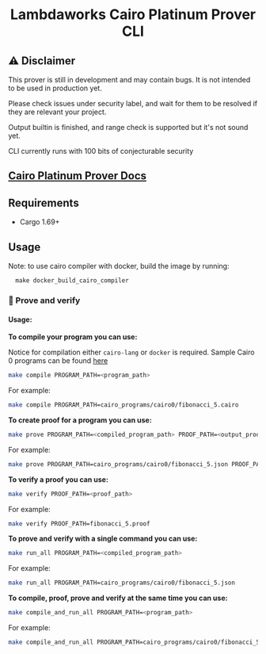 <div align="center">

# Lambdaworks Cairo Platinum Prover CLI

</div>

## ⚠️ Disclaimer

This prover is still in development and may contain bugs. It is not intended to be used in production yet.

Please check issues under security label, and wait for them to be resolved if they are relevant your project.

Output builtin is finished, and range check is supported but it's not sound yet.

CLI currently runs with 100 bits of conjecturable security

## [Cairo Platinum Prover Docs](<[lambdaclass.github.io/lambdaworks/](https://github.com/lambdaclass/lambdaworks/blob/main/provers/cairo/README.md)>)

## Requirements

- Cargo 1.69+

## Usage

Note: to use cairo compiler with docker, build the image by running:

```**bash**
  make docker_build_cairo_compiler
```

### 🚀 Prove and verify


#### Usage:

**To compile your program you can use:**

Notice for compilation either `cairo-lang` or `docker` is required. Sample Cairo 0 programs can be found [here](https://github.com/lambdaclass/lambdaworks/tree/main/provers/cairo/cairo_programs/cairo0)

```bash
make compile PROGRAM_PATH=<program_path> 
```

For example:

```bash
make compile PROGRAM_PATH=cairo_programs/cairo0/fibonacci_5.cairo
```

**To create proof for a program you can use:**

```bash
make prove PROGRAM_PATH=<compiled_program_path> PROOF_PATH=<output_proof_path>
```

For example:

```bash
make prove PROGRAM_PATH=cairo_programs/cairo0/fibonacci_5.json PROOF_PATH=program_proof.proof
```

**To verify a proof you can use:**

```bash
make verify PROOF_PATH=<proof_path>
```

For example:

```bash
make verify PROOF_PATH=fibonacci_5.proof
```

**To prove and verify with a single command you can use:**

```bash
make run_all PROGRAM_PATH=<compiled_program_path>
```

For example:

```bash
make run_all PROGRAM_PATH=cairo_programs/cairo0/fibonacci_5.json
```

**To compile, proof, prove and verify at the same time you can use:**

```bash
make compile_and_run_all PROGRAM_PATH=<program_path>
```

For example:

```bash
make compile_and_run_all PROGRAM_PATH=cairo_programs/cairo0/fibonacci_5.cairo
```